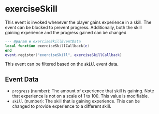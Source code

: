 # exerciseSkill

This event is invoked whenever the player gains experience in a skill. The event can be blocked to prevent progress. Additionally, both the skill gaining experience and the progress gained can be changed.

```lua
--- @param e exerciseSkillEventData
local function exerciseSkillCallback(e)
end
event.register("exerciseSkill", exerciseSkillCallback)
```

This event can be filtered based on the **`skill`** event data.

## Event Data

* `progress` (number): The amount of experience that skill is gaining. Note that experience is not on a scale of 1 to 100. This value is modifiable.
* `skill` (number): The skill that is gaining experience. This can be changed to provide experience to a different skill.

